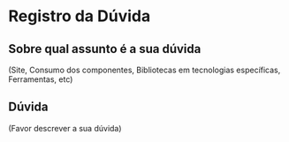 # Registro da Dúvida

## Sobre qual assunto é a sua dúvida

(Site, Consumo dos componentes, Bibliotecas em tecnologias específicas, Ferramentas, etc)

## Dúvida

(Favor descrever a sua dúvida)
